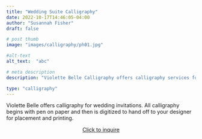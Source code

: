 ```yaml
---
title: "Wedding Suite Calligraphy"
date: 2022-10-17T14:46:05-04:00
author: "Susannah Fisher"
draft: false

# post thumb
image: "images/calligraphy/ph01.jpg"

#alt-text
alt_text:  "abc"

# meta description
description: "Violette Belle Calligraphy offers calligraphy services for personal stationery, weddings, and other life events."

type: "calligraphy"
---
```


Violette Belle offers calligraphy for wedding invitations. All calligraphy begins with pen on paper and then is digitized to hand off to your designer for placement and printing.

<center><a href="/contact" class="btn btn-outline-primary">Click to inquire</a></center>


